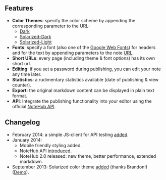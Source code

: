 ## Features
- **Color Themes**: specify the color scheme by appending the corresponding parameter to the URL:
    - [Dark](/2014/3/31/demo-note?theme=dark)
    - [Solarized-Dark](/2014/3/31/demo-note?theme=solarized-dark)
    - [Solarized-Light](/2014/3/31/demo-note?theme=solarized-light)
- **Fonts**: specify a font (also one of the [Google Web Fonts](http://www.google.com/webfonts/)) for headers and for the text by appending parameters to the note [URL](/q9pqq).
- **Short URLs**: every page (including theme & font options) has its own short url.
- **Editing**: if you set a password during publishing, you can edit your note any time later.
- **Statistics**: a rudimentary statistics available (date of publishing & view counter).
- **Export**: the original markdown content can be displayed in plain text format.
- **API**: Integrate the publishing functionality into your editor using the official [NoteHub API](/api).

## Changelog
 - February 2014: a simple JS-client for API testing [added](/api-test.html).
 - January 2014:
   - Mobile friendly styling added.
   - NoteHub API [introduced](/api).
   - NoteHub 2.0 released: new theme, better performance, extended markdown.
 - September 2013: Solarized color theme [added](https://github.com/chmllr/NoteHub/pull/4) (thanks Brandon!) ([Demo](http://notehub.org/2012/6/16/how-notehub-is-built?theme=solarized-dark)).
